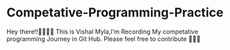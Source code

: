 # Competative-Programming-Practice
Hey there!!✌🏼✌🏼  This is Vishal Myla,I'm Recording My competative programming Journey in Git Hub.
Please feel free to contribute ✌🏼🤗
